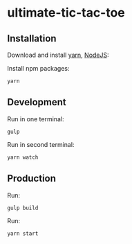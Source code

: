 # ultimate-tic-tac-toe

## Installation

Download and install [yarn](https://yarnpkg.com/en/docs/getting-started), [NodeJS](https://nodejs.org/en/download/):

Install npm packages:

```
yarn
```

## Development

Run in one terminal:

```
gulp
```

Run in second terminal:

```
yarn watch
```

## Production

Run:

```
gulp build
```

Run:

```
yarn start
```